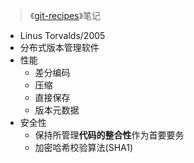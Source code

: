 > 《[git-recipes](https://github.com/geeeeeeeeek/git-recipes)》笔记

- Linus Torvalds/2005
- 分布式版本管理软件
- 性能
	- 差分编码
	- 压缩
	- 直接保存
	- 版本元数据
- 安全性
	- 保持所管理**代码的整合性**作为首要要务
	- 加密哈希校验算法(SHA1)
